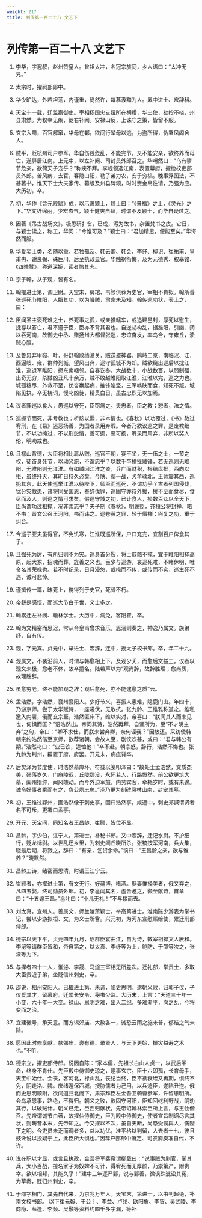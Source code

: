 ```yaml
---
weight: 217
title: 列传第一百二十八 文艺下
---
```


# 列传第一百二十八 文艺下

1. <span id="列传第一百二十八_文艺下-1"></span>
李华，字遐叔，赵州赞皇人。曾祖太冲，名冠宗族间，乡人语曰：“太冲无兄。”

2. <span id="列传第一百二十八_文艺下-2"></span>
太宗时，擢祠部郎中。

3. <span id="列传第一百二十八_文艺下-3"></span>
华少旷达，外若坦荡，内谨重，尚然许，每慕汲黯为人。累中进士、宏辞科。

4. <span id="列传第一百二十八_文艺下-4"></span>
天宝十一载，迁监察御史。宰相杨国忠支娅所在横猾，华出使，劾按不桡，州县肃然。为权幸见疾，徙右补阙。安禄山反，上诛守之策，皆留不服。

5. <span id="列传第一百二十八_文艺下-5"></span>
玄宗入蜀，百官解窜，华母在鄴，欲间行辇母以逃，为盗所得，伪署凤阁舍人。

6. <span id="列传第一百二十八_文艺下-6"></span>
贼平，贬杭州司户参军。华自伤践危乱，不能完节，又不能安亲，欲终养而母亡，遂屏居江南。上元中，以左补阙、司封员外郎召之。华喟然曰：“乌有隳节危亲，欲荷天子宠乎？”称疾不拜。李岘领选江南，表置幕府，擢检校吏部员外郎。苦风痹，去官，客隐山阳，勒子弟力农，安于穷槁。晚事浮图法，不甚著书，惟天下士大夫家传、墓版及州县碑颂，时时赍金帛往请，乃强为应。大历初，卒。

7. <span id="列传第一百二十八_文艺下-7"></span>
初，华作《含元殿赋》成，以示萧颖士，颖士曰：“《景福》之上，《灵光》之下。”华文辞绵丽，少宏杰气，颖士健爽自肆，时谓不及颖士，而华自疑过之。

8. <span id="列传第一百二十八_文艺下-8"></span>
因著《吊古战场文》，极思研扌隺，已成，污为故书，杂置梵书之庋。它日，与颖士读之，称工，华问：“今谁可及？”颖士曰：“君加精思，便能至矣。”华愕然而服。

9. <span id="列传第一百二十八_文艺下-9"></span>
华爱奖士类，名随以重，若独孤及、韩云卿、韩会、李纾、柳识、崔祐甫、皇甫冉、谢良弼、硃巨川，后至执政显官。华触祸衔悔，及为元德秀、权皋铭、《四皓赞》，称道深婉，读者怜其志。

10. <span id="列传第一百二十八_文艺下-10"></span>
宗子翰，从子观，皆有名。

11. <span id="列传第一百二十八_文艺下-11"></span>
翰擢进士第，调卫尉。天宝末，房琯、韦陟俱荐为史官，宰相不肯拟。翰所善张巡死节睢阳，人媢其功，以为降贼，肃宗未及知。翰传巡功状，表上之，曰：

12. <span id="列传第一百二十八_文艺下-12"></span>
臣闻圣主褒死难之士，养死事之孤，或亲推轜车，或追建邑封，厚死以慰生，抚存以答亡，君不遗于臣，臣亦不背其君也。自逆胡构乱，据雒阳，引幽、朔以吞河南，故御史中丞、赠扬州大都督张巡，忠谊奋发，率乌合，守雍丘，溃贼心腹。

13. <span id="列传第一百二十八_文艺下-13"></span>
及鲁炅弃甲宛、叶，哥舒翰败绩潼关，贼送盗神器，鸱峙二京，南临汉、江，西逼岐、雍，群帅列城，望风出奔，巡守孤城不为却。贼欲绕出巡后以扰江淮，巡退军睢阳，扼东南咽领。自春讫冬，大战数十，小战数百，以弱制强，出奇无穷，杀馘凶丑凡十余万，贼不敢越睢阳取江淮，江淮以完，巡之力也。城孤粮尽，外救不至，犹奋羸起病，摧锋陷坚，三军啖肤而食，知死不叛。城陷见执，卒无桡词，慢叱凶徒，精贯白日，虽古忠烈无以加焉。

14. <span id="列传第一百二十八_文艺下-14"></span>
议者罪巡以食人，愚巡以守死，臣窃痛之。夫忠者，臣之教；恕者，法之情。

15. <span id="列传第一百二十八_文艺下-15"></span>
巡握节而死，非亏教也；析骸以爨，非本情也。《春秋》以功覆过，《书》赦过宥刑，在《易》遏恶扬善，为国者录用弃瑕。今者乃欲议巡之罪，是废教绌节，不以功掩过，不以刑恕情，善可遏，恶可扬，瑕录而用弃，非所以奖人伦，明劝戒也。

16. <span id="列传第一百二十八_文艺下-16"></span>
且禄山背德，大臣将相比肩从贼，巡官不朝，宴不坐，无一伍之士，一节之权，徒奋身死节，以动义旅，不谓忠乎？以数千卒横挫贼锋，若无巡则无睢阳，无睢阳则无江淮。有如贼因江淮之资，兵广而财积，根结盘据，西向以拒，虽终歼灭，其旷日持久必矣。今陕、鄢一战，犬羊骇北，王师震其西，巡扼其东，此天使巡举江淮以待陛下，师至而巡死，不谓功乎？古者列国侵伐，犹分灾救患，诸将同受国恩，奉辞伐罪，巡固守亦待外援，援不至而食尽，食尽而及人，则巡之情可求矣。假巡守城之初，已计食人，损数百众以全天下，臣尚谓功过相掩，况非素志乎？夫子制《春秋》，明褒贬，齐桓公将封禅，略不书；晋文公召王河阳，书而讳之。巡苍黄之罪，轻于僭禅；兴复之功，重于纠合。

17. <span id="列传第一百二十八_文艺下-17"></span>
今巡子亚夫虽得官，不免饥寒，江淮既巡所保，户口充完，宜割百户俾食其子。

18. <span id="列传第一百二十八_文艺下-18"></span>
且强死为厉，有所归则不为灾。巡身首分裂，将士骸骼不掩，宜于睢阳相择高原，起大冢，招魂而葬，旌善之义也。臣少与巡游，哀巡死难，不睹休明，唯令名其荣禄也。若不时纪录，日月浸悠，或掩而不传，或传而不实，巡生死不遇，诚可悲悼。

19. <span id="列传第一百二十八_文艺下-19"></span>
谨撰传一篇，昧死上，傥得列于史官，死骨不朽。

20. <span id="列传第一百二十八_文艺下-20"></span>
帝繇是感悟，而巡大节白于世，义士多之。

21. <span id="列传第一百二十八_文艺下-21"></span>
翰累迁左补阙、翰林学士。大历中，病免，客阳翟，卒。

22. <span id="列传第一百二十八_文艺下-22"></span>
翰为文精密而思迟，常从令皇甫曾求音乐，思涸则奏之，神逸乃属文。族弟纾，自有传。

23. <span id="列传第一百二十八_文艺下-23"></span>
观，字元宾。贞元中，举进士、宏辞，连中，授太子校书郎。卒，年二十九。

24. <span id="列传第一百二十八_文艺下-24"></span>
观属文，不袭沿前人，时谓与韩愈相上下。及观少夭，而愈后文益工，议者以观文未极，愈老不休，故卒擅名。陆希声以为“观尚辞，故辞胜理；愈尚质，故理胜辞。

25. <span id="列传第一百二十八_文艺下-25"></span>
虽愈穷老，终不能加观之辞；观后愈死，亦不能逮愈之质”云。

26. <span id="列传第一百二十八_文艺下-26"></span>
孟浩然，字浩然，襄州襄阳人。少好节义，喜振人患难，隐鹿门山。年四十，乃游京师。尝于太学赋诗，一座嗟伏，无敢抗。张九龄、王维雅称道之。维私邀入内署，俄而玄宗至，浩然匿床下，维以实对，帝喜曰：“朕闻其人而未见也，何惧而匿？”诏浩然出。帝问其诗，浩然再拜，自诵所为，至“不才明主弃”之句，帝曰：“卿不求仕，而朕未尝弃卿，奈何诬我？”因放还。采访使韩朝宗约浩然偕至京师，欲荐诸朝。会故人至，剧饮欢甚，或曰：“君与韩公有期。”浩然叱曰：“业已饮，遑恤他！”卒不赴。朝宗怒，辞行，浩然不悔也。张九龄为荆州，辟置于府，府罢。开元末，病疽背卒。

27. <span id="列传第一百二十八_文艺下-27"></span>
后樊泽为节度使，时浩然墓庳坏，符载以笺叩泽曰：“故处士孟浩然，文质杰美，殒落岁久，门裔陵迟，丘陇颓没，永怀若人，行路慨然。前公欲更筑大墓，阖州搢绅，闻风竦动。而今外迫军旅，内劳宾客，牵耗岁时，或有未遑。诚令好事者乘而有之，负公夙志矣。”泽乃更为刻碑凤林山南，封宠其墓。

28. <span id="列传第一百二十八_文艺下-28"></span>
初，王维过郢州，画浩然像于刺史亭，因曰浩然亭。咸通中，刺史郑諴谓贤者名不可斥，更署曰孟亭。

29. <span id="列传第一百二十八_文艺下-29"></span>
开元、天宝间，同知名者王昌龄、崔颢，皆位不显。

30. <span id="列传第一百二十八_文艺下-30"></span>
昌龄，字少伯，江宁人。第进士，补秘书郎。又中宏辞，迁汜水尉。不护细行，贬龙标尉。以世乱还乡里，为刺史闾丘晓所杀。张镐按军河南，兵大集，晓最后期，将戮之，辞曰：“有亲，乞贷余命。”镐曰：“王昌龄之亲，欲与谁养？”晓默然。

31. <span id="列传第一百二十八_文艺下-31"></span>
昌龄工诗，绪密而思清，时谓王江宁云。

32. <span id="列传第一百二十八_文艺下-32"></span>
崔颢者，亦擢进士第，有文无行。好蒱博，嗜酒。娶妻惟择美者，俄又弃之，凡四五娶。终司勋员外郎。初，李邕闻其名，虚舍邀之，颢至献诗，首章曰：“十五嫁王昌。”邕叱曰：“小儿无礼！”不与接而去。

33. <span id="列传第一百二十八_文艺下-33"></span>
刘太真，宣州人。善属文，师兰陵萧颖士。举高第进士。淮南陈少游表为掌书记，尝以少游拟桓、文，为义士所訾。兴元初，为河东宣慰赈给使，累迁刑部侍郎。

34. <span id="列传第一百二十八_文艺下-34"></span>
德宗以天下平，贞元四年九月，诏群臣宴曲江，自为诗，敕宰相择文人赓和。李泌等请群臣皆和，帝自第之，以太真、李纾等为上，鲍防、于邵等次之，张濛等为下。

35. <span id="列传第一百二十八_文艺下-35"></span>
与择者四十一人，惟泌、李晟、马燧三宰相无所差次。迁礼部，掌贡士，多取大臣贵近子弟，坐贬信州刺史，卒。

36. <span id="列传第一百二十八_文艺下-36"></span>
邵说，相州安阳人。已擢进士第，未调，陷史思明。逮朝义败，归郭子仪，子仪爱其才，留幕府。迁累长安令、秘书少监。大历末，上言：“天道三十年一小变，六十年一大变。禄山、思明之难，出入二纪，多难渐平，向之乱，今将变而之治。

37. <span id="列传第一百二十八_文艺下-37"></span>
宜建徽号，承天意。而方谒郊庙、大赦各一，诚恐云雨之施未普，郁结之气未除。

38. <span id="列传第一百二十八_文艺下-38"></span>
愿因此时修享献、款郊庙、褒有德、录贤人，与天下更始，振灾益寿之术也。”不听。

39. <span id="列传第一百二十八_文艺下-39"></span>
德宗立，擢吏部侍郎。说因自陈：“家本儒，先祖长白山人贞一，以武后革命，终身不肯仕。先臣殿中侍御史琼之，逮事玄宗。臣十六即孤，长育母手，天宝中始仕。会丧，客河北，禄山乱，丧纪当终，臣不褫衰绖又再期，惧终不免，阴走洺、魏。庆绪遁保西城，搜胁儒者为己用，以兵迫臣，遂陷丑逆。俄而史思明顺附，欲间道归北阙下，肃宗拜臣左金吾卫骑曹参军，许留思明所。会乌承恩事，路绝，不得归。朝义之败，欲固守河阳，臣知回纥利野战，阴劝其行，以破贼计。朝义已走，臣西归献状，先帝诏翰林索臣所上言，与王伷偕召。先帝谓诚节白著，故擢伷侍御史，臣为殿中侍御史，使者宣旨制诏尽言其状，则畴昔本末，先帝知之。今又擢以不次，虽自天断，尚恐受谤舆人，伤陛下之明。今吏员未乏而调者多，益以功优，准平格以判留，人去者十七，彼且鼓谗说以投疑于上，此臣所大惧也。”因荐户部郎中萧定、司农卿庾准自代，不许。

40. <span id="列传第一百二十八_文艺下-40"></span>
说在职以才显，或言且执政，金吾将军裴儆谓柳载曰：“说事贼为剧官，掌其兵，大小百战，掠名家子为奴婢不可计，得宥死而无厚颜，乃崇第产，附贵幸。欲以相邦，其能久乎！”建中三年逐严郢，说与郢善，微讽硃泚讼其冤，为草奏，贬归州刺史，卒。

41. <span id="列传第一百二十八_文艺下-41"></span>
于邵字相门，其先自代来，为京兆万年人。天宝末，第进士，以书判超绝，补崇文校书郎。 以下崔元翰、于公┆、李益、卢纶、欧阳詹、李贺、吴武陵、李商隐、薛逢、李频、吴融等资料约四千多字漏，等补
